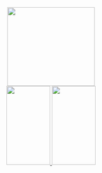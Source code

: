 <div align="center">
  <a href="https://github.com/LeikRad">
  <img height="180em" width="200em" src="https://github.r2v.ch/codewars?user=LeikRad&stroke=%23238871"/>
  <br>
  <img height="180em" width="100em" src="https://github-readme-stats-npdib1p4e-leikrad.vercel.app/api?username=LeikRad&show_icons=true&theme=gotham&include_all_commits=true&count_private=true"/>
  <img height="180em" width="100em" src="https://github-readme-stats-npdib1p4e-leikrad.vercel.app/api/top-langs/?username=LeikRad&layout=compact&langs_count=7&theme=gotham"/>
</div>
